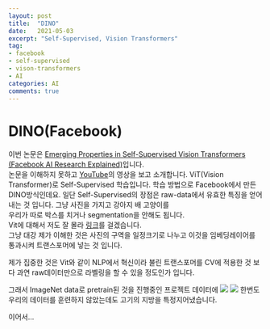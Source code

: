```yaml
---
layout: post
title:  "DINO"
date:   2021-05-03
excerpt: "Self-Supervised, Vision Transformers"
tag:
- facebook
- self-supervised
- vison-transformers
- AI
categories: AI
comments: true
---
```

# DINO(Facebook)
이번 논문은 [Emerging Properties in Self-Supervised Vision Transformers (Facebook AI Research Explained)](https://arxiv.org/pdf/2104.14294.pdf)입니다.  
논문을 이해하지 못하고 [YouTube](https://www.youtube.com/watch?v=h3ij3F3cPIk)의 영상을 보고 소개합니다.
 ViT(Vision Transformer)로 Self-Supervised 학습입니다. 학습 방법으로 Facebook에서 만든 DINO방식인데요. 
일단 Self-Supervised의 장점은 raw-data에서 유효한 특징을 얻어내는 것 입니다. 그냥 사진을 가지고 강아지 배 고양이를  
우리가 따로 박스를 치거나 segmentation을 안해도 됩니다.  
Vit에 대해서 저도 잘 몰라 [링크](https://engineer-mole.tistory.com/133)를 걸겠습니다.  
그냥 대강 제가 이해한 것은 사진의 구역을 일정크기로 나누고 이것을 임베딩레이어를 통과시켜 트랜스포머에 넣는 것 입니다.  

제가 집중한 것은 Vit와 같이 NLP에서 혁신이라 불린 트랜스포머를 CV에 적용한 것 보다 과연 raw데이터만으로 라벨링을 할 수 있을 정도인가 입니다.

그래서 ImageNet data로 pretrain된 것을 진행중인 프로젝트 데이터에 
![](https://raw.githubusercontent.com/HSC-1/HSC-1.github.io/main/_posts/image/attn.jpg)
![](https://raw.githubusercontent.com/HSC-1/HSC-1.github.io/main/_posts/image/meat.jpg)
한번도 우리의 데이터를 훈련하지 않았는데도 고기의 지방을 특정지어냈습니다.  

이어서...
